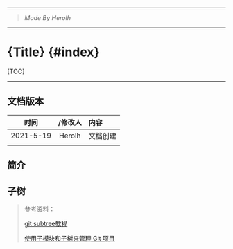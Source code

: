 ----------------------------------------------
> *Made By Herolh*
----------------------------------------------

# {Title} {#index}

[TOC]



 







--------------------------------------------

## 文档版本

|   时间    | /修改人 | 内容     |
| :-------: | :-----: | :------- |
| 2021-5-19 | Herolh  | 文档创建 |
|           |         |          |



## 简介



## 子树

> 参考资料：
>
> [git subtree教程](https://segmentfault.com/a/1190000012002151)
>
> [使用子模块和子树来管理 Git 项目](https://linux.cn/article-12244-1.html)